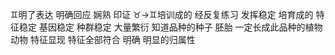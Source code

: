 ♊︎明了表达 明确回应 娴熟 印证
♉︎→♊︎培训成的 经反复练习 发挥稳定
培育成的 特征稳定 基因稳定 种群稳定 大量繁衍
知道品种的种子 胚胎 一定长成此品种的植物 动物
特征显现 特征全部符合 明确 明显的归属性
